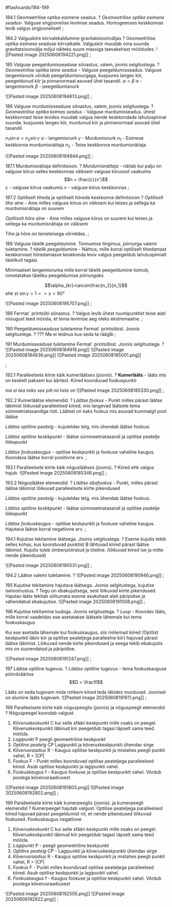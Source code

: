 #flashcards/184-199

184.1 Geomeetrilise optika esimene seadus. 
?
*Geomeetrilise optika esimene seadus*- Valguse sirgjoonelise levimise seadus. Homogeenses keskkonnas levib valgus sirgjooneliselt
;

184.2 Valguskiire kõrvalekaldumine gravitatsiooniväljas
?
Geomeetrilise optika esimese seaduse kõrvalkalle. Valguskiir muudab oma suunda gravitatsioonvälja mõjul näiteks suure massiga taevakehast möödudes. 
![[Pasted image 20250608194221.png]]
;

185 Valguse peegeldumisseaduse sõnastus, valem, joonis selgitustega.
?
*Geomeetrilise optika teine seadus* - Valguse peegeldumisseadus. Valguse langemisnurk võrdub peegeldumisnurgaga, kusjuures langev kiir, peegeldunud kiir ja pinnanormaal asuvad ühel tasandil.
$\alpha = \beta$ 
 $\alpha$ - langemisnurk
 $\beta$ - peegeldumisnurk

![[Pasted image 20250608194613.png]]
;

186 Valguse murdumisseaduse sõnastus, valem, joonis selgitustega.
?
*Geomeetrilise optika kolmas seadus* - Valguse murdumisseadus. ühest keskkonnast teise levides muudab valgus nende keskkondade lahutuspinnal suunda. kusjuures langev kiir, murdunud kiir ja pinnanormaal asuvad ühel tasandil

$n_1\sin\alpha = n_2\sin\gamma$
 $\alpha$ - langemisnurk
 $\gamma$ - Murdumisnurk
$n_1$ - Esimese keskkonna murdumisnäitaja
$n_2$ - Teise keskkonna murdumisnäitaja

![[Pasted image 20250608194944.png]]
;

187.1 Murdumisnäitaja definitsioon.
?
*Murdumisnäitaja* - näitab kui palju on valguse kiirus selles keskkonnas väiksem valguse kiirusest vaakumis $$n = \frac{c}{v'}$$
c - valguse kiirus vaakumis
v - valguse kiirus keskkonnas
;

187.2 Optiliselt tiheda ja optiliselt hõreda keskkonna definitsioon
?
*Optiliselt tihe aine* - Aine milles valguse kiirus on väiksem kui teises ja sellega ka murdumisnätiaja on suurem

*Optiliselt hõre aine* - Aine milles valguse kiirus on suurem kui teises ja sellega ka murdumisnätiaja on väiksem

Tihe ja hõre on teineteisega võrreldes.
;

188 Valguse täielik peegeldumine. Toimumise tingimus, piirnurga valemi tuletamine.
?
*täielik peegeldumine* - Nähtus, mille korral optiliselt tihedamast keskkonnast hõredamasse keskkonda leviv valgus peegeldub lahutuspinnalt täielikult tagasi. 

Minimaalset langemisnurka mille korral täielik peegeldumine toimub, nimetatakse täieliku peegeldumise *piirnurgaks*

$$\alpha_{kr}=\arcsin\frac{n_2}{n_1}$$
ehk st $\sin\gamma = 1 => \gamma = 90°$

![[Pasted image 20250608195707.png]]
;

189 Fermat´ printsiibi sõnastus.
?
Valgus levib ühest ruumipunktist teise alati niisugust teed mööda, et tema levimise aeg oleks ekstremaalne.
;

190 Peegeldumisseaduse tuletamine Fermat´ printsiibist. Joonis selgitustega.
?
??? Ma ei leidnus kus seda ta räägib
;

191 Murdumisseaduse tuletamine Fermat´ printsiibist. Joonis selgitustega.
?
![[Pasted image 20250608184918.png]]
![[Pasted image 20250608184836.png]]
![[Pasted image 20250608185001.png]]

;

192.1 Paralleelsete kiirte käik kumerläätses (joonis). 
?
**Kumerlääts** - lääts mis on keskelt paksem kui äärtest.
Kiired koonduvad fookuspunkti

*ma ei tea miks see pilt nii hele on*
![[Pasted image 20250608185330.png]]
;

192.2 Kumerläätse elemendid.
?
*Läätse fookus* - Punkt milles pärast läätse läbimist lõikuvad paralleelsed kiired, mis langevad läätsele tema sümmetriatasandiga risti. Läätsel on kaks fookus mis asuvad kummalgil pool läätse

*Läätse optiline peatelg* - kujuteldav telg, mis ühendab läätse fookusi. 

*Läätse optiline keskkpunkt* - läätse sümmeetriatasandi ja optilise peatelje lõikepunkt 

*Läätse fookuskaugus* -  optilise keskpunkti ja fookuse vaheline kaugus. Koondava läätse korral positiivne arv.
;

193.1 Paralleelsete kiirte käik nõgusläätses (joonis). 
?
Kiired ehk valgus hajub.
![[Pasted image 20250608185346.png]]
;

193.2 Nõgusläätse elemendid.
?
*Läätse ebafookus* - Punkt, milles pärast läätse läbimist lõikuvad paralleelsete kiirte pikendused

*Läätse optiline peatelg* - kujuteldav telg, mis ühendab läätse fookusi. 

*Läätse optiline keskkpunkt* - läätse sümmeetriatasandi ja optilise peatelje lõikepunkt 

*Läätse fookuskaugus* -  optilise keskpunkti ja fookuse vaheline kaugus. Hajutava läätse korral negatiivne arv.
;

194.1 Kujutise tekitamine läätsega. Joonis selgitustega. 
?
Eseme kujutis tekib selles kohas, kus koonduvad punktist B lähtuvad kiired
pärast läätse läbimist. Kujutis tuleb ümberpööratud ja tõeline. (lõikuvad kiired ise ja mitte nende pikendused)

![[Pasted image 20250608190531.png]]
;

194.2 Läätse valemi tuletamine.
?
![[Pasted image 20250608190946.png]]
;

195 Kujutise tekitamine hajutava läätsega. Joonis selgitustega, kujutise iseloomustus.
?
Tegu on ebakujutisega, sest lõikuvad kiirte pikendused.
Hajutav lääts tekitab sõltumata eseme asukohast alati päripidise ja vähendatud ebakujutise.
![[Pasted image 20250608191008.png]]
;

196 Kujutise tekitamine luubiga. Joonis selgitustega.
?
*Luup* - Koondav lääts, mille korral vaadeldav ese asetatakse läätsele lähemale kui tema fookuskaugus

Kui ese asetada lähemale kui fookuskaugus, siis mõlemad kiired (Optilist keskpunkti läbiv kiir ja optilise peateljega paralleelne kiir) hajuvad pärast läätse läbimist. Lõikuvad nende kiirte pikendused ja seega tekib ebakujutis mis on suurendatud ja päripidine.

![[Pasted image 20250608191247.png]]
;

197 Läätse optiline tugevus.
?
*Läätse optiline tugevus* - tema fookuskauguse pöördväärtus
$$D = \frac1f$$

Lääts on seda tugevam mida rohkem kiired teda läbides murduvad. 
Joonisel on alumine lääts tugevam. 
![[Pasted image 20250608191611.png]]
;

198 Paralleelsete kiirte käik nõguspeeglis (joonis) ja nõguspeegli elemendid
?
Nõguspeegel koondab valgust. 

1. *Kõveruskeskunkt*  C kui selle sfääri keskpunkt mille osaks on peegel. Kõveruskeskpunkti läbinud kiir peegeldub tagasi täpselt sama teed mööda.
2. *Lagipunkt* P peegli geomeetriline keskpunkt
3. *Optiline peatelg* CP Lagipunkti ja kõveruskeskpunkti ühendav sirge
4. *Kõverusraadius* R - Kaugus optilise keskpunkti ja mistahes peegli punkti vahel, R = |CP|
5. *Fookus* F - Punkt milles koonduvad optilise peateljega paralleelsed kiired. Asub optilise keskpunkti ja lagipunkti vahel.
6. *Fookuskaugus* f - Kaugus fookuse ja optilise keskpunkti vahel. Võrdub poolega kõverusraadiusest

![[Pasted image 20250608191803.png]]
![[Pasted image 20250608192802.png]]
;

199 Paralleelsete kiirte käik kumerpeeglis (joonis). ja kumerpeegli elemendid
?
Kumerpeegel hajutab valgust. 
Optilise peateljega paralleelsed kiired hajuvad pärast peegeldumist nii, et nende pikendused lõikuvad fookused.
Fookuskaugus negatiivne

1. *Kõveruskeskunkt*  C kui selle sfääri keskpunkt mille osaks on peegel. Kõveruskeskpunkti läbinud kiir peegeldub tagasi täpselt sama teed mööda.
2. *Lagipunkt* P - peegli geomeetriline keskpunkt
3. *Optiline peatelg* CP - Lagipunkti ja kõveruskeskpunkti ühendav sirge
4. *Kõverusraadius* R - Kaugus optilise keskpunkti ja mistahes peegli punkti vahel, R = |CP|
5. *Fookus* F - Punkt milles koonduvad optilise peateljega paralleelsed kiired. Asub optilise keskpunkti ja lagipunkti vahel.
6. *Fookuskaugus* f - Kaugus fookuse ja optilise keskpunkti vahel. Võrdub poolega kõverusraadiusest

![[Pasted image 20250608192505.png]]
![[Pasted image 20250608192822.png]]
;

